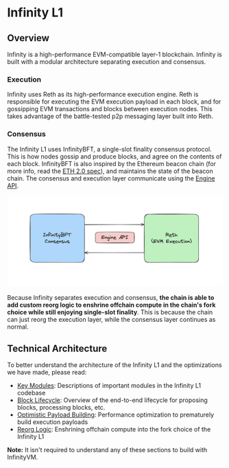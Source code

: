 # Infinity L1

## Overview

Infinity is a high-performance EVM-compatible layer-1 blockchain. Infinity is built with a modular architecture separating execution and consensus.

### Execution

Infinity uses Reth as its high-performance execution engine. Reth is responsible for executing the EVM execution payload in each block, and for gossipping EVM transactions and blocks between execution nodes. This takes advantage of the battle-tested p2p messaging layer built into Reth.

### Consensus

The Infinity L1 uses InfinityBFT, a single-slot finality consensus protocol. This is how nodes gossip and produce blocks, and agree on the contents of each block. InfinityBFT is also inspired by the Ethereum beacon chain (for more info, read the [ETH 2.0 spec](https://eth2book.info/capella/part3/containers/state/)), and maintains the state of the beacon chain. The consensus and execution layer communicate using the [Engine API](https://hackmd.io/@danielrachi/engine_api).

![infinity overview](../assets/infinity-overview.png)

Because Infinity separates execution and consensus, **the chain is able to add custom reorg logic to enshrine offchain compute in the chain's fork choice while still enjoying single-slot finality**. This is because the chain can just reorg the execution layer, while the consensus layer continues as normal.

## Technical Architecture

To better understand the architecture of the Infinity L1 and the optimizations we have made, please read:

- [<u>Key Modules</u>](./modules.md): Descriptions of important modules in the Infinity L1 codebase
- [<u>Block Lifecycle</u>](./lifecycle.md): Overview of the end-to-end lifecycle for proposing blocks, processing blocks, etc.
- [<u>Optimistic Payload Building</u>](./optimistic-payload.md): Performance optimization to prematurely build execution payloads
- [<u>Reorg Logic</u>](./reorg.md): Enshrining offchain compute into the fork choice of the Infinity L1

**Note:** It isn't required to understand any of these sections to build with InfinityVM.
